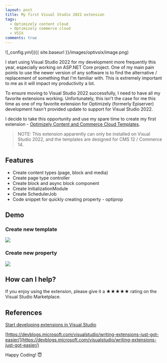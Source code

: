 ```yaml
---
layout: post
title: My first Visual Studio 2022 extension 
tags:  
  - Optimizely content cloud
  - Optimizely commerce cloud
  - VSIX
comments: true
---
```


![_config.yml]({{ site.baseurl }}/images/optivsix/image.png)

I start using Visual Studio 2022 for my development more frequently this year, especially working on ASP.NET Core project. One of my main pain points to use the newer version of any software is to find the alternative / replacement of something that I'm familiar with. This is extremely important to me as it will impact my productivity a lot. 
<!--more-->


To ensure moving to Visual Studio 2022 successfully, I need to have all my favorite extensions working. Unfortunately, this isn't the case for me this time as one of my favorite extension for Optimizely (formerly Episerver) development hasn't provided update to support for Visual Studio 2022. 

I decide to take this opportunity and use my spare time to create my first extension - [Optimizely Content and Commerce Cloud Templates](https://marketplace.visualstudio.com/items?itemName=VincentYang024.OptiVS2022Tooling). 


>NOTE: This extension apparently can only be installed on Visual Studio 2022, and the templates are designed for CMS 12 / Commerce 14. 

## Features 

* Create content types (page, block and media)
* Create page type controller
* Create block and async block component
* Create InitializationModule
* Create SchedulerJob
* Code snippet for quickly creating property - optiprop


## Demo

### Create new template
<img src="https://vincentyang024.gallerycdn.vsassets.io/extensions/vincentyang024/optivs2022tooling/1.0.0/1646884891629/cms-template__1.gif"/>


### Create new property
<img src="https://vincentyang024.gallerycdn.vsassets.io/extensions/vincentyang024/optivs2022tooling/1.0.0/1646884891629/codesnippet.gif"/>


## How can I help?

If you enjoy using the extension, please give it a ★★★★★ rating on the Visual Studio Marketplace.

## References

[Start developing extensions in Visual Studio](https://docs.microsoft.com/en-us/visualstudio/extensibility/starting-to-develop-visual-studio-extensions?view=vs-2022)

[https://devblogs.microsoft.com/visualstudio/writing-extensions-just-got-easier/](https://devblogs.microsoft.com/visualstudio/writing-extensions-just-got-easier/)


Happy Coding! 😇